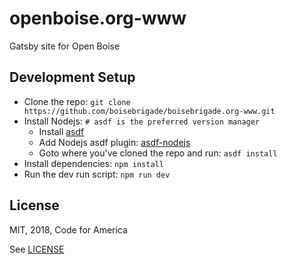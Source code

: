 # openboise.org-www
Gatsby site for Open Boise

## Development Setup

- Clone the repo: `git clone https://github.com/boisebrigade/boisebrigade.org-www.git`
- Install Nodejs: `# asdf is the preferred version manager`
  - Install [asdf](https://github.com/asdf-vm/asdf#setup)
  - Add Nodejs asdf plugin: [asdf-nodejs](https://github.com/asdf-vm/asdf-nodejs)
  - Goto where you've cloned the repo and run: `asdf install`
- Install dependencies: `npm install`
- Run the dev run script: `npm run dev`


## License
MIT, 2018, Code for America

See [LICENSE](LICENSE)
